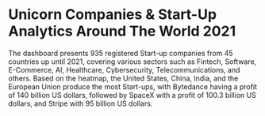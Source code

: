 # Unicorn Companies & Start-Up Analytics Around The World 2021 
The dashboard presents 935 registered Start-up companies from 45 countries up until 2021, covering various sectors such as Fintech, Software, E-Commerce, AI, Healthcare, Cybersecurity, Telecommunications, and others. Based on the heatmap, the United States, China, India, and the European Union produce the most Start-ups, with Bytedance having a profit of 140 billion US dollars, followed by SpaceX with a profit of 100.3 billion US dollars, and Stripe with 95 billion US dollars.
